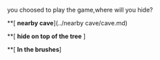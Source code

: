 
you choosed to play the game,where will you hide?

**[ **nearby cave**](../nearby cave/cave.md)

**[ **hide on top of the tree** ]

**[ **In the brushes**]
